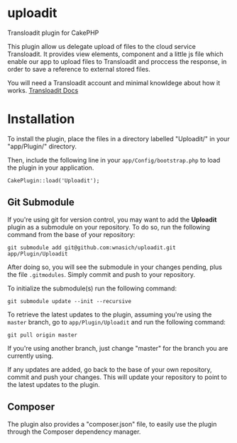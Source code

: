# uploadit
Transloadit plugin for CakePHP

This plugin allow us delegate upload of files to the cloud service Transloadit. It provides view elements, component and a little js file which enable our app to upload files to Transloadit and proccess the response, in order to save a reference to external stored files.

You will need a Transloadit account and minimal knowldege about how it works. [Transloadit Docs](https://transloadit.com/docs/)

Installation
============

To install the plugin, place the files in a directory labelled "Uploadit/" in your "app/Plugin/" directory.

Then, include the following line in your `app/Config/bootstrap.php` to load the plugin in your application.

```
CakePlugin::load('Uploadit');
```

Git Submodule
-------------

If you're using git for version control, you may want to add the **Uploadit** plugin as a submodule on your repository. To do so, run the following command from the base of your repository:

```
git submodule add git@github.com:wnasich/uploadit.git app/Plugin/Uploadit
```

After doing so, you will see the submodule in your changes pending, plus the file ```.gitmodules```. Simply commit and push to your repository.

To initialize the submodule(s) run the following command:

```
git submodule update --init --recursive
```

To retrieve the latest updates to the plugin, assuming you're using the ```master``` branch, go to ```app/Plugin/Uploadit``` and run the following command:

```
git pull origin master
```

If you're using another branch, just change "master" for the branch you are currently using.

If any updates are added, go back to the base of your own repository, commit and push your changes. This will update your repository to point to the latest updates to the plugin.

Composer
--------

The plugin also provides a "composer.json" file, to easily use the plugin through the Composer dependency manager.
